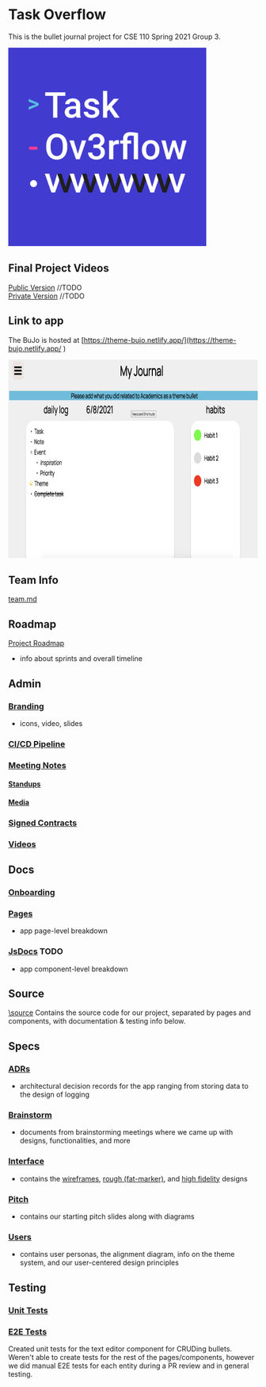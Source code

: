 # Task Overflow
This is the bullet journal project for CSE 110 Spring 2021 Group 3.

<img src="./source/icons/taskoverflow-icon.png" width="400" height="400">

## Final Project Videos

[Public Version]()   //TODO   
[Private Version]()  //TODO

## Link to app
The BuJo is hosted at
[https://theme-bujo.netlify.app/](https://theme-bujo.netlify.app/ )

<img src="./docs/pages/images/home.png" width="800" height="400">


## Team Info
[team.md](admin/team.md)

## Roadmap
[Project Roadmap](specs/roadmap.md)

- info about sprints and overall timeline

## Admin

### [Branding](https://github.com/cse110-sp21-group3/cse110-sp21-group3/tree/main/admin/branding)
- icons, video, slides

### [CI/CD Pipeline](https://github.com/cse110-sp21-group3/cse110-sp21-group3/tree/main/admin/cipipeline)

### [Meeting Notes](https://github.com/cse110-sp21-group3/cse110-sp21-group3/tree/main/admin/meetings)

#### [Standups](https://github.com/cse110-sp21-group3/cse110-sp21-group3/tree/main/admin/meetings/standups)

#### [Media](https://github.com/cse110-sp21-group3/cse110-sp21-group3/tree/main/admin/meetings/media)

### [Signed Contracts](https://github.com/cse110-sp21-group3/cse110-sp21-group3/tree/main/admin/misc)

### [Videos](https://github.com/cse110-sp21-group3/cse110-sp21-group3/tree/main/admin/videos)


## Docs

### [Onboarding](docs/onboarding.md)

### [Pages](https://github.com/cse110-sp21-group3/cse110-sp21-group3/tree/e2e-tests/docs/pages)
- app page-level breakdown

### [JsDocs]() TODO
- app component-level breakdown


## Source

[\source](https://github.com/cse110-sp21-group3/cse110-sp21-group3/tree/main/source) Contains the source code for our project, separated by pages and components, with documentation & testing info below.

## Specs

### [ADRs](https://github.com/cse110-sp21-group3/cse110-sp21-group3/tree/main/specs/adrs)

- architectural decision records for the app ranging from storing data to the design of logging


### [Brainstorm](https://github.com/cse110-sp21-group3/cse110-sp21-group3/tree/main/specs/brainstorm)

- documents from brainstorming meetings where we came up with designs, functionalities, and more

### [Interface](https://github.com/cse110-sp21-group3/cse110-sp21-group3/tree/main/specs/interface)

- contains the [wireframes](https://github.com/cse110-sp21-group3/cse110-sp21-group3/tree/main/specs/interface/wireframes), [rough (fat-marker)](https://github.com/cse110-sp21-group3/cse110-sp21-group3/tree/main/specs/interface/rough), and [high fidelity](https://github.com/cse110-sp21-group3/cse110-sp21-group3/tree/main/specs/interface/highfidelity) designs


### [Pitch](https://github.com/cse110-sp21-group3/cse110-sp21-group3/tree/main/specs/pitch)

- contains our starting pitch slides along with diagrams


### [Users](https://github.com/cse110-sp21-group3/cse110-sp21-group3/tree/main/specs/users)

- contains user personas, the alignment diagram, info on the theme system, and our user-centered design principles


## Testing 

### [Unit Tests](__tests__/textEditor.test.js)

### [E2E Tests](https://github.com/cse110-sp21-group3/cse110-sp21-group3/tree/main/docs/E2Etests)


Created unit tests for the text editor component for CRUDing bullets. Weren't able to create tests for the rest of the pages/components, however we did manual E2E tests for each entity during a PR review and in general testing.